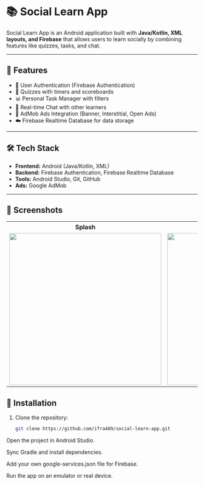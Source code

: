 # 📚 Social Learn App

Social Learn App is an Android application built with **Java/Kotlin, XML layouts, and Firebase** that allows users to learn socially by combining features like quizzes, tasks, and chat.

---

## 🚀 Features
- 🔐 User Authentication (Firebase Authentication)
- 📝 Quizzes with timers and scoreboards
- 📊 Personal Task Manager with filters
- 💬 Real-time Chat with other learners
- 🎯 AdMob Ads Integration (Banner, Interstitial, Open Ads)
- ☁️ Firebase Realtime Database for data storage

---

## 🛠️ Tech Stack
- **Frontend:** Android (Java/Kotlin, XML)
- **Backend:** Firebase Authentication, Firebase Realtime Database
- **Tools:** Android Studio, Git, GitHub
- **Ads:** Google AdMob

---

## 📱 Screenshots

<table>
  <tr>
    <th>Splash</th>
    <th>Login</th>
    <th>Register</th>
  </tr>
  <tr>
    <td><img src="splashscreen.jpeg" height="400"/></td>
    <td><img src="login.jpeg" height="400"/></td>
    <td><img src="register.jpeg" height="400"/></td>
  </tr>
</table>


## 🔧 Installation
1. Clone the repository:
   ```bash
   git clone https://github.com/ifra489/social-learn-app.git
Open the project in Android Studio.

Sync Gradle and install dependencies.

Add your own google-services.json file for Firebase.

Run the app on an emulator or real device.
